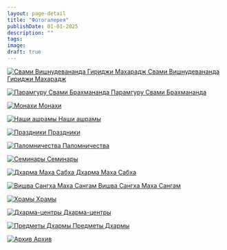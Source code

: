 ```yaml
---
layout: page-detail
title: "Фотогалерея"
publishDate: 01-01-2025
description: ""
tags:
image:
draft: true
---
```


[ ![Свами Вишнудевананда Гириджи Махарадж](/upload/iblock/3d3/3d3ad2356f96c69a2632185f2214dc02.png) Свами Вишнудевананда Гириджи Махарадж ](/foto/svami-vishnudevananda-giridzhi-makharadzh/) 

[ ![Парамгуру Свами Брахмананда](/upload/iblock/b24/b243f34770ac6fa9cfaf8ba9c917e5ea.jpg) Парамгуру Свами Брахмананда ](/foto/paramguru-svami-brakhmananda/) 

[ ![Монахи](/upload/iblock/870/8700ca5b3e981458cb67771780381cf3.jpg) Монахи ](/foto/monakhi/) 

[ ![Наши ашрамы](/upload/iblock/c6c/c6c06faf32ad3f8a68740c88cdc17773.jpg) Наши ашрамы ](/foto/nashi-ashramy/) 

[ ![Праздники](/upload/iblock/f6f/f6ffe385abd0b9a1acb506ba61934816.jpg) Праздники ](/foto/prazdniki/) 

[ ![Паломничества](/upload/iblock/0a9/0a9095b161e86a3e4679599d58338ea0.jpg) Паломничества ](/foto/palomnichestva/) 

[ ![Семинары](/upload/iblock/9b8/9b8d9c092c21d6b188dc139da1527e42.jpg) Семинары ](/foto/seminary/) 

[ ![Дхарма Маха Сабха](/upload/iblock/24f/24f162295753932bca86af85412ffdfe.jpg) Дхарма Маха Сабха ](/foto/dkharma-makha-sabkha/) 

[ ![Вишва Сангха Маха Сангам](/upload/iblock/546/54639815cc17a6e074d2d3a7b8f5fedc.png) Вишва Сангха Маха Сангам ](/foto/vishva-sangkha-makha-sangam/) 

[ ![Храмы](/upload/iblock/daa/daa052d9ed2a7a003b7d97871042cdeb.jpg) Храмы ](/foto/khramy/) 

[ ![Дхарма-центры](/upload/iblock/6a0/6a0da627db6260f14281a90a7cf4aa47.jpg) Дхарма-центры ](/foto/chelyabinskiy-dts/) 

[ ![Предметы Дхармы](/upload/iblock/33a/33aa0d568e748ebe4a38fbe6e2fb36c0.JPG) Предметы Дхармы ](/foto/predmety-dkharmy/) 

[ ![Архив](/upload/iblock/521/521571de0cdc0afce64103355c1a9412.jpg) Архив ](/foto/arkhiv/) 

